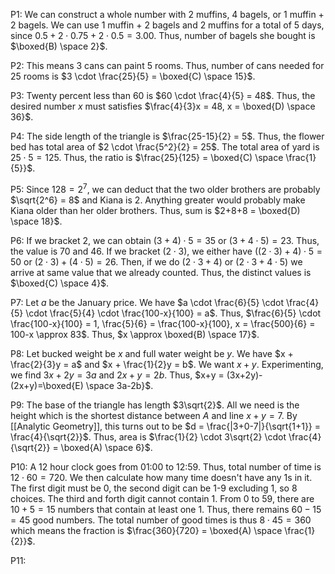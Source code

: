 
P1: We can construct a whole number with 2 muffins, 4 bagels, or 1 muffin + 2 bagels. We can use 1 muffin + 2 bagels and 2 muffins for a total of 5 days, since $0.5 + 2 \cdot 0.75 + 2 \cdot 0.5 = 3.00$. Thus, number of bagels she bought is $\boxed{B) \space 2}$.

P2: This means $3$ cans can paint $5$ rooms. Thus, number of cans needed for $25$ rooms is $3 \cdot \frac{25}{5} = \boxed{C) \space 15}$.

P3: Twenty percent less than 60 is $60 \cdot \frac{4}{5} = 48$. Thus, the desired number $x$ must satisfies $\frac{4}{3}x = 48, x = \boxed{D) \space 36}$.

P4: The side length of the triangle is $\frac{25-15}{2} = 5$. Thus, the flower bed has total area of $2 \cdot \frac{5^2}{2} = 25$. The total area of yard is $25 \cdot 5 = 125$. Thus, the ratio is $\frac{25}{125} = \boxed{C) \space \frac{1}{5}}$.

P5: Since $128 = 2^7$, we can deduct that the two older brothers are probably $\sqrt{2^6} = 8$ and Kiana is $2$. Anything greater would probably make Kiana older than her older brothers. Thus, sum is $2+8+8 = \boxed{D) \space 18}$.

P6: If we bracket 2, we can obtain $(3+4)\cdot 5 = 35$ or $(3+ 4\cdot 5) = 23$. Thus, the value is $70$ and $46$. If we bracket $(2 \cdot 3)$, we either have $((2\cdot 3) +4) \cdot 5 = 50$ or $(2\cdot 3) + (4\cdot 5) = 26$. Then, if we do $(2 \cdot 3 + 4)$ or $(2 \cdot 3 + 4 \cdot 5)$ we arrive at same value that we already counted. Thus, the distinct values is $\boxed{C) \space 4}$.

P7: Let $a$ be the January price. We have $a \cdot \frac{6}{5} \cdot \frac{4}{5} \cdot \frac{5}{4} \cdot \frac{100-x}{100} = a$. Thus, $\frac{6}{5} \cdot \frac{100-x}{100} = 1, \frac{5}{6} = \frac{100-x}{100}, x = \frac{500}{6} = 100-x \approx 83$. Thus, $x \approx \boxed{B) \space 17}$.

P8: Let bucked weight be $x$ and full water weight be $y$. We have $x + \frac{2}{3}y = a$ and $x + \frac{1}{2}y = b$. We want $x+y$. Experimenting, we find $3x+2y = 3a$ and $2x+y = 2b$. Thus, $x+y = (3x+2y)-(2x+y)=\boxed{E) \space 3a-2b}$.

P9: The base of the triangle has length $3\sqrt{2}$. All we need is the height which is the shortest distance between $A$ and line $x+y=7$. By [[Analytic Geometry]], this turns out to be $d = \frac{|3+0-7|}{\sqrt{1+1}} = \frac{4}{\sqrt{2}}$. Thus, area is $\frac{1}{2} \cdot 3\sqrt{2} \cdot \frac{4}{\sqrt{2}} = \boxed{A) \space 6}$.

P10: A 12 hour clock goes from 01:00 to 12:59. Thus, total number of time is $12 \cdot 60 = 720$. We then calculate how many time doesn't have any 1s in it. The first digit must be 0, the second digit can be 1-9 excluding 1, so $8$ choices. The third and forth digit cannot contain 1. From 0 to 59, there are $10 + 5 = 15$ numbers that contain at least one 1. Thus, there remains $60-15 = 45$ good numbers. The total number of good times is thus $8 \cdot 45 = 360$ which means the fraction is $\frac{360}{720} = \boxed{A) \space \frac{1}{2}}$.

P11: 


